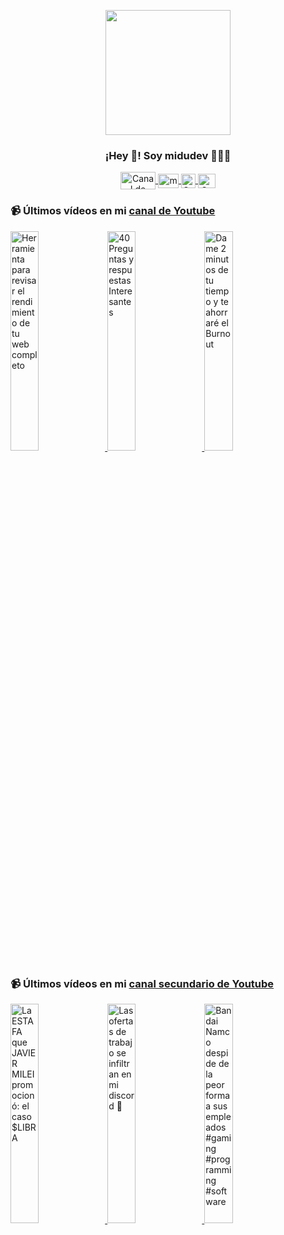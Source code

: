 <p align="center" width="300">
   <img align="center" width="200" src="https://user-images.githubusercontent.com/1561955/106762302-fda9de00-6635-11eb-99be-3ef744e60c0e.png" />
   <h3 align="center">¡Hey 👋! Soy midudev 👨🏻‍💻</h3>
</p>

<p align="center">
   <a href="https://twitch.tv/midudev" target="blank">
    <img align="center" src="https://upload.wikimedia.org/wikipedia/commons/c/ce/Twitch_logo_2019.svg" alt="Canal de Twitch de midudev" height="28px" width="56px" />
  </a>
  <span style="width: 8px;"> </span>
   <a href="https://youtube.com/midudev" target="blank">
    <img align="center" src="https://upload.wikimedia.org/wikipedia/commons/0/09/YouTube_full-color_icon_%282017%29.svg" alt="midudev" height="23px" width="33px" />
  </a>
  <span style="width: 8px;"> </span>
  <a href="https://instagram.com/midu.dev" target="blank">
    <img align="center" src="https://upload.wikimedia.org/wikipedia/commons/e/e7/Instagram_logo_2016.svg" alt="Canal de Instagram de midu.dev" height="23px" width="23px" />
  </a>
  <span style="width: 8px;"> </span>
  <a href="https://twitter.com/midudev" target="blank">
    <img align="center" src="https://upload.wikimedia.org/wikipedia/commons/thumb/6/6f/Logo_of_Twitter.svg/2491px-Logo_of_Twitter.svg.png" alt="Canal de Twitter de midudev" height="23px" width="28px" />
  </a>
</p>

### 📹 Últimos vídeos en mi [canal de Youtube](https://youtube.com/midudev?sub_confirmation=1)

<a href='https://youtu.be/BdPlhIcJBzc' target='_blank'>
  <img width='30%' src='https://img.youtube.com/vi/BdPlhIcJBzc/mqdefault.jpg' alt='Herramienta para revisar el rendimiento de tu web completo' />
</a>
<a href='https://youtu.be/g8eoq9b7U2c' target='_blank'>
  <img width='30%' src='https://img.youtube.com/vi/g8eoq9b7U2c/mqdefault.jpg' alt='40 Preguntas y respuestas Interesantes' />
</a>
<a href='https://youtu.be/PcyJtX8gBPI' target='_blank'>
  <img width='30%' src='https://img.youtube.com/vi/PcyJtX8gBPI/mqdefault.jpg' alt='Dame 2 minutos de tu tiempo y te ahorraré el Burnout' />
</a>

### 📹 Últimos vídeos en mi [canal secundario de Youtube](https://youtube.com/midulive?sub_confirmation=1)

<a href='https://youtu.be/ixxTWBFaoU8' target='_blank'>
  <img width='30%' src='https://img.youtube.com/vi/ixxTWBFaoU8/mqdefault.jpg' alt='La ESTAFA que JAVIER MILEI promocionó: el caso $LIBRA' />
</a>
<a href='https://youtu.be/8FWeiFRRpeA' target='_blank'>
  <img width='30%' src='https://img.youtube.com/vi/8FWeiFRRpeA/mqdefault.jpg' alt='Las ofertas de trabajo se infiltran en mi discord 💩' />
</a>
<a href='https://youtu.be/WTHmGeW-yoM' target='_blank'>
  <img width='30%' src='https://img.youtube.com/vi/WTHmGeW-yoM/mqdefault.jpg' alt='Bandai Namco despide de la peor forma a sus empleados #gaming #programming #software' />
</a>